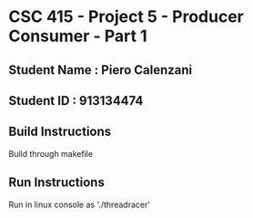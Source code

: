 # CSC 415 - Project 5 - Producer Consumer - Part 1

## Student Name : Piero Calenzani

## Student ID : 913134474

## Build Instructions
Build through makefile

## Run Instructions
Run in linux console as './threadracer'